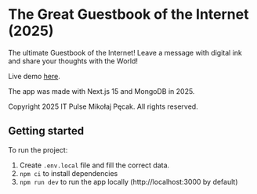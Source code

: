 # The Great Guestbook of the Internet (2025)

The ultimate Guestbook of the Internet! Leave a message with digital ink and share your thoughts with the World!

Live demo [here](https://guestbook-itpulse.vercel.app).

The app was made with Next.js 15 and MongoDB in 2025.

Copyright 2025 IT Pulse Mikołaj Pęcak. All rights reserved.

## Getting started

To run the project:
1. Create `.env.local` file and fill the correct data.
2. `npm ci` to install dependencies
3. `npm run dev` to run the app locally (http://localhost:3000 by default)
